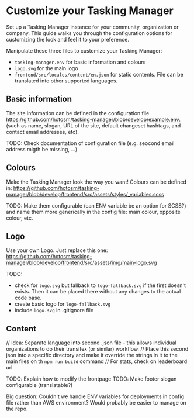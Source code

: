 # Customize your Tasking Manager

Set up a Tasking Manager instance for your community, organization or company. This guide walks you through the configuration options for customizing the look and feel it to your preference.

Manipulate these three files to customize your Tasking Manager:

* `tasking-manager.env` for basic information and colours
* `logo.svg` for the main logo
* `frontend/src/locales/content/en.json` for static contents. File can be translated into other supported languages.

## Basic information

The site information can be defined in the configuration file https://github.com/hotosm/tasking-manager/blob/develop/example.env.
(such as name, slogan, URL of the site, default changeset hashtags, and contact email addresses, etc).

TODO: Check documentation of configuration file (e.g. seocond email address migth be missing, ...)

## Colours

Make the Tasking Manager look the way you want! Colours can be defined in: https://github.com/hotosm/tasking-manager/blob/develop/frontend/src/assets/styles/_variables.scss

TODO: Make them configurable (can ENV variable be an option for SCSS?) and name them more generically in the config file: main colour, opposite colour, etc.

## Logo

Use your own Logo. Just replace this one: https://github.com/hotosm/tasking-manager/blob/develop/frontend/src/assets/img/main-logo.svg

TODO:
* check for `logo.svg` but fallback to `logo-fallback.svg` if the first doesn't exists. Then it can be placed there without any changes to the actual code base.
* create basic logo for `logo-fallback.svg`
* include `logo.svg` in .gitignore file

## Content

// Idea: Separate language  into second .json file - this allows individual organizations to do their transifex (or similar) workflow.
// Place this second json into a specific directory and make it override the strings in it to the main files on th `npm run build` command
// For stats, check on leaderboard url

TODO: Explain how to modify the frontpage
TODO: Make footer slogan configurable
(translatable?)


Big question: Couldn't we handle ENV variables for deployments in config file rather than AWS environment? Would probably be easier to manage on the repo.
